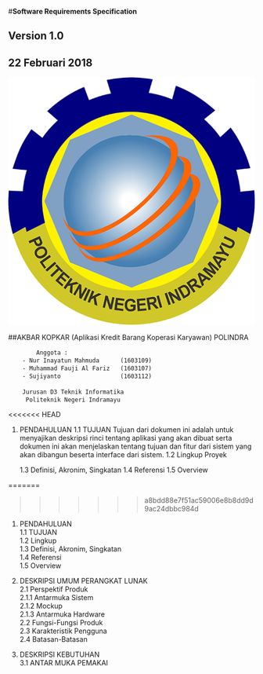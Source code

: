 #**Software Requirements Specification**
##			Version 1.0
##		22 Februari 2018

![Logo Polindra](/image/polindra.png)

##AKBAR KOPKAR (Aplikasi Kredit Barang Koperasi Karyawan) POLINDRA

			Anggota :
		- Nur Inayatun Mahmuda 		(1603109)
		- Muhammad Fauji Al Fariz	(1603107)
		- Sujiyanto					(1603112)
	
		Jurusan D3 Teknik Informatika
		 Politeknik Negeri Indramayu

<<<<<<< HEAD
1. PENDAHULUAN
	1.1 TUJUAN
		Tujuan dari dokumen ini adalah untuk menyajikan deskripsi rinci tentang aplikasi yang akan dibuat serta dokumen ini akan menjelaskan tentang tujuan dan fitur dari sistem yang akan dibangun beserta interface dari sistem.
	1.2 Lingkup Proyek
		
	1.3 Definisi, Akronim, Singkatan
	1.4 Referensi
	1.5 Overview

=======
>>>>>>> a8bdd88e7f51ac59006e8b8dd9d9ac24dbbc984d
1. PENDAHULUAN<br>
	1.1 TUJUAN<br>
	1.2 Lingkup<br>
	1.3 Definisi, Akronim, Singkatan<br>
	1.4 Referensi<br>
	1.5 Overview<br>
  
2. DESKRIPSI UMUM PERANGKAT LUNAK<br>
  2.1 Perspektif Produk<br>
  	 2.1.1 Antarmuka Sistem<br>
  	 2.1.2 Mockup<br>
  	 2.1.3 Antarmuka Hardware<br>
  2.2 Fungsi-Fungsi Produk<br>
  2.3 Karakteristik Pengguna<br>
  2.4 Batasan-Batasan<br>
  
3. DESKRIPSI KEBUTUHAN<br>
  3.1 ANTAR MUKA PEMAKAI
